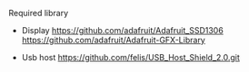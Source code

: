Required library

- Display
https://github.com/adafruit/Adafruit_SSD1306
https://github.com/adafruit/Adafruit-GFX-Library

- Usb host
https://github.com/felis/USB_Host_Shield_2.0.git

